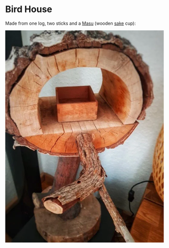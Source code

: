 # Bird House

Made from one log, two sticks and a [Masu](https://en.wikipedia.org/wiki/Masu_(measurement)) (wooden [sake](https://en.wikipedia.org/wiki/Sake) cup):

![bird house](_bird-house.webp)
